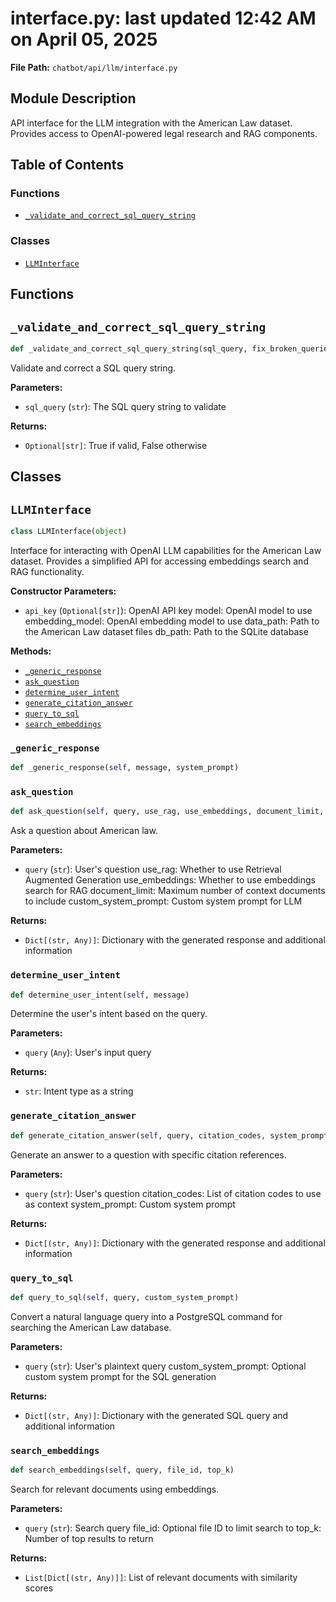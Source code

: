 # interface.py: last updated 12:42 AM on April 05, 2025

**File Path:** `chatbot/api/llm/interface.py`

## Module Description

API interface for the LLM integration with the American Law dataset.
Provides access to OpenAI-powered legal research and RAG components.

## Table of Contents

### Functions

- [`_validate_and_correct_sql_query_string`](#_validate_and_correct_sql_query_string)

### Classes

- [`LLMInterface`](#llminterface)

## Functions

## `_validate_and_correct_sql_query_string`

```python
def _validate_and_correct_sql_query_string(sql_query, fix_broken_queries)
```

Validate and correct a SQL query string.

**Parameters:**

- `sql_query` (`str`): The SQL query string to validate

**Returns:**

- `Optional[str]`: True if valid, False otherwise

## Classes

## `LLMInterface`

```python
class LLMInterface(object)
```

Interface for interacting with OpenAI LLM capabilities for the American Law dataset.
Provides a simplified API for accessing embeddings search and RAG functionality.

**Constructor Parameters:**

- `api_key` (`Optional[str]`): OpenAI API key
model: OpenAI model to use
embedding_model: OpenAI embedding model to use
data_path: Path to the American Law dataset files
db_path: Path to the SQLite database

**Methods:**

- [`_generic_response`](#llminterface_generic_response)
- [`ask_question`](#llminterfaceask_question)
- [`determine_user_intent`](#llminterfacedetermine_user_intent)
- [`generate_citation_answer`](#llminterfacegenerate_citation_answer)
- [`query_to_sql`](#llminterfacequery_to_sql)
- [`search_embeddings`](#llminterfacesearch_embeddings)

### `_generic_response`

```python
def _generic_response(self, message, system_prompt)
```

### `ask_question`

```python
def ask_question(self, query, use_rag, use_embeddings, document_limit, custom_system_prompt)
```

Ask a question about American law.

**Parameters:**

- `query` (`str`): User's question
use_rag: Whether to use Retrieval Augmented Generation
use_embeddings: Whether to use embeddings search for RAG
document_limit: Maximum number of context documents to include
custom_system_prompt: Custom system prompt for LLM

**Returns:**

- `Dict[(str, Any)]`: Dictionary with the generated response and additional information

### `determine_user_intent`

```python
def determine_user_intent(self, message)
```

Determine the user's intent based on the query.

**Parameters:**

- `query` (`Any`): User's input query

**Returns:**

- `str`: Intent type as a string

### `generate_citation_answer`

```python
def generate_citation_answer(self, query, citation_codes, system_prompt)
```

Generate an answer to a question with specific citation references.

**Parameters:**

- `query` (`str`): User's question
citation_codes: List of citation codes to use as context
system_prompt: Custom system prompt

**Returns:**

- `Dict[(str, Any)]`: Dictionary with the generated response and additional information

### `query_to_sql`

```python
def query_to_sql(self, query, custom_system_prompt)
```

Convert a natural language query into a PostgreSQL command for searching the American Law database.

**Parameters:**

- `query` (`str`): User's plaintext query
custom_system_prompt: Optional custom system prompt for the SQL generation

**Returns:**

- `Dict[(str, Any)]`: Dictionary with the generated SQL query and additional information

### `search_embeddings`

```python
def search_embeddings(self, query, file_id, top_k)
```

Search for relevant documents using embeddings.

**Parameters:**

- `query` (`str`): Search query
file_id: Optional file ID to limit search to
top_k: Number of top results to return

**Returns:**

- `List[Dict[(str, Any)]]`: List of relevant documents with similarity scores
